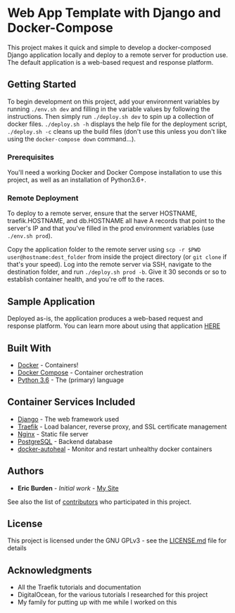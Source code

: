 # Web App Template with Django and Docker-Compose

This project makes it quick and simple to develop a docker-composed Django application
locally and deploy to a remote server for production use. The default application is a
web-based request and response platform.

## Getting Started

To begin development on this project, add your environment variables by running
`./env.sh dev` and filling in the variable values by following the instructions. 
Then simply run `./deploy.sh dev` to spin up a collection of docker files. 
`./deploy.sh -h` displays the help file for the deployment script, `./deploy.sh -c` 
cleans up the build files (don't use this unless you don't like using the 
`docker-compose down` command...).

### Prerequisites

You'll need a working Docker and Docker Compose installation to use this project, as
well as an installation of Python3.6+.

### Remote Deployment

To deploy to a remote server, ensure that the server HOSTNAME, traefik.HOSTNAME, and
db.HOSTNAME all have A records that point to the server's IP and that you've filled in 
the prod environment variables (use `./env.sh prod`).

Copy the application folder to the remote server using `scp -r $PWD user@hostname:dest_folder` 
from inside the project directory (or `git clone` if that's your speed). Log into the 
remote server via SSH, navigate to the destination folder, and run `./deploy.sh prod -b`. 
Give it 30 seconds or so to establish container health, and you're off to the races.

## Sample Application

Deployed as-is, the application produces a web-based request and response platform. You 
can learn more about using that application [HERE](app/questgiver/README.md)

## Built With

* [Docker](https://docs.docker.com/) - Containers!
* [Docker Compose](https://docs.docker.com/compose/) - Container orchestration
* [Python 3.6](https://www.python.org/downloads/release/python-360/) - The (primary) language

## Container Services Included

* [Django](https://www.djangoproject.com/) - The web framework used
* [Traefik](https://containo.us/traefik/) - Load balancer, reverse proxy, and SSL certificate management
* [Nginx](https://www.nginx.com/) - Static file server
* [PostgreSQL](https://www.postgresql.org/) - Backend database
* [docker-autoheal](https://hub.docker.com/r/willfarrell/autoheal/) - Monitor and restart unhealthy docker containers

## Authors

* **Eric Burden** - *Initial work* - [My Site](https://ericburden.work)

See also the list of [contributors](https://github.com/ericwburden/django-compose-app/graphs/contributors) who participated in this project.

## License

This project is licensed under the GNU GPLv3 - see the [LICENSE.md](LICENSE.md) file for details

## Acknowledgments

* All the Traefik tutorials and documentation
* DigitalOcean, for the various tutorials I researched for this project
* My family for putting up with me while I worked on this

